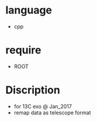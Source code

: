 # language 
- cpp
# require
- ROOT
# Discription 
- for 13C exo @ Jan_2017
- remap data as telescope format
